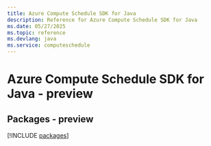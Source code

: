 ```yaml
---
title: Azure Compute Schedule SDK for Java
description: Reference for Azure Compute Schedule SDK for Java
ms.date: 05/27/2025
ms.topic: reference
ms.devlang: java
ms.service: computeschedule
---
```

# Azure Compute Schedule SDK for Java - preview
## Packages - preview
[!INCLUDE [packages](compute-schedule-index.md)]